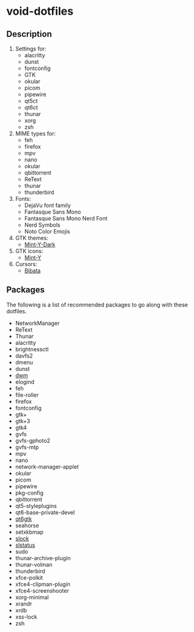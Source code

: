 # void-dotfiles

## Description

1. Settings for:
    - alacritty
    - dunst
    - fontconfig
    - GTK
    - okular
    - picom
    - pipewire
    - qt5ct
    - qt6ct
    - thunar
    - xorg
    - zsh
2. MIME types for:
    - feh
    - firefox
    - mpv
    - nano
    - okular
    - qbittorrent
    - ReText
    - thunar
    - thunderbird
3. Fonts:
    - DejaVu font family
    - Fantasque Sans Mono
    - Fantasque Sans Mono Nerd Font
    - Nerd Symbols
    - Noto Color Emojis
4. GTK themes:
    - [Mint-Y-Dark](https://github.com/linuxmint/mint-themes/releases)
5. GTK icons:
    - [Mint-Y](https://github.com/linuxmint/mint-y-icons/tree/master/usr/share/icons/Mint-Y)
6. Cursors:
    - [Bibata](https://github.com/ful1e5/Bibata_Cursor/releases)

## Packages

The following is a list of recommended packages to go along with these dotfiles.

- NetworkManager
- ReText
- Thunar
- alacritty
- brightnessctl
- davfs2
- dmenu
- dunst
- [dwm](https://github.com/stvka1/dwm)
- elogind
- feh
- file-roller
- firefox
- fontconfig
- gtk+
- gtk+3
- gtk4
- gvfs
- gvfs-gphoto2
- gvfs-mtp
- mpv
- nano
- network-manager-applet
- okular
- picom
- pipewire
- pkg-config
- qbittorrent
- qt5-styleplugins
- qt6-base-private-devel
- [qt6gtk](https://github.com/trialuser02/qt6gtk2)
- seahorse
- setxkbmap
- [slock](https://tools.suckless.org/slock/)
- [slstatus](https://tools.suckless.org/slstatus/)
- sudo
- thunar-archive-plugin
- thunar-volman
- thunderbird
- xfce-polkit
- xfce4-clipman-plugin
- xfce4-screenshooter
- xorg-minimal
- xrandr
- xrdb
- xss-lock
- zsh
